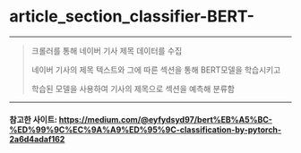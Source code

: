 # article_section_classifier-BERT-
<hr/>   

>크롤러를 통해 네이버 기사 제목 데이터를 수집   
>   
>네이버 기사의 제목 텍스트와 그에 따른 섹션을 통해 BERT모델을 학습시키고   
>   
>학습된 모델을 사용하여 기사의 제목으로 섹션을 예측해 분류함   

   
   
<hr/>   

#### 참고한 사이트: https://medium.com/@eyfydsyd97/bert%EB%A5%BC-%ED%99%9C%EC%9A%A9%ED%95%9C-classification-by-pytorch-2a6d4adaf162
